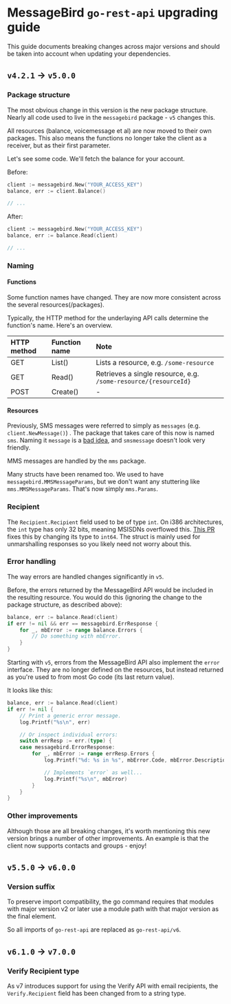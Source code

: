# MessageBird `go-rest-api` upgrading guide
This guide documents breaking changes across major versions and should be taken into account when updating your dependencies.

## `v4.2.1` -> `v5.0.0`

### Package structure
The most obvious change in this version is the new package structure. Nearly all code used to live in the `messagebird` package - `v5` changes this.

All resources (balance, voicemessage et al) are now moved to their own packages.
This also means the functions no longer take the client as a receiver, but as their first parameter.

Let's see some code. We'll fetch the balance for your account.

Before:
```go
client := messagebird.New("YOUR_ACCESS_KEY")
balance, err := client.Balance()

// ...
```

After:
```go
client := messagebird.New("YOUR_ACCESS_KEY")
balance, err := balance.Read(client)

// ...
```

### Naming
#### Functions
Some function names have changed. They are now more consistent across the several resources(/packages).

Typically, the HTTP method for the underlaying API calls determine the function's name. Here's an overview.

| HTTP method   | Function name | Note                                                           |
| :------------ |:------------- | :--------------------------------------------------------------|
| GET           | List()        | Lists a resource, e.g. `/some-resource`                        |
| GET           | Read()        | Retrieves a single resource, e.g. `/some-resource/{resourceId}`|
| POST          | Create()      | -                                                              |

#### Resources
Previously, SMS messages were referred to simply as `messages` (e.g. `client.NewMessage()`) .
The package that takes care of this now is named `sms`. Naming it `message` is a [bad idea](https://blog.golang.org/package-names), and `smsmessage` doesn't look very friendly.

MMS messages are handled by the `mms` package.

Many structs have been renamed too. We used to have `messagebird.MMSMessageParams`, but we don't want any stuttering like `mms.MMSMessageParams`. That's now simply `mms.Params`.

### Recipient
The `Recipient.Recipient` field used to be of type `int`.
On i386 architectures, the `int` type has only 32 bits, meaning MSISDNs overflowed this. [This PR](https://github.com/messagebird/go-rest-api/pull/19) fixes this by changing its type to `int64`.
The struct is mainly used for unmarshalling responses so you likely need not worry about this.

### Error handling
The way errors are handled changes significantly in `v5`.

Before, the errors returned by the MessageBird API would be included in the resulting resource. You would do this (ignoring the change to the package structure, as described above):

```go
balance, err := balance.Read(client)
if err != nil && err == messagebird.ErrResponse {
    for _, mbError := range balance.Errors {
        // Do something with mbError.
    }
}
```

Starting with `v5`, errors from the MessageBird API also implement the `error` interface.
They are no longer defined on the resources, but instead returned as you're used to from most Go code (its last return value).

It looks like this:

```go
balance, err := balance.Read(client)
if err != nil {
    // Print a generic error message.
    log.Printf("%s\n", err)

    // Or inspect individual errors:
    switch errResp := err.(type) {
    case messagebird.ErrorResponse:
        for _, mbError := range errResp.Errors {
            log.Printf("%d: %s in %s", mbError.Code, mbError.Description, mbError.Parameter)

            // Implements `error` as well...
            log.Printf("%s\n", mbError)
        }
    }
}
```

### Other improvements
Although those are all breaking changes, it's worth mentioning this new version brings a number of other improvements. An example is that the client now supports contacts and groups - enjoy!


## `v5.5.0` -> `v6.0.0`
### Version suffix
To preserve import compatibility, the go command requires that modules with major version v2 or later use a module path with that major version as the final element. 

So all imports of `go-rest-api` are replaced as `go-rest-api/v6`.

## `v6.1.0` -> `v7.0.0`
### Verify Recipient type
As v7 introduces support for using the Verify API with email recipients, the `Verify.Recipient` field has been changed from to a string type.
